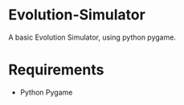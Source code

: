 # Evolution-Simulator
A basic Evolution Simulator, using python pygame.

# Requirements
 - Python Pygame
